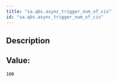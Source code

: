 ```yaml
---
title: "sa.qbs.async_trigger_num_of_cis"
id: "sa.qbs.async_trigger_num_of_cis"
---
```

## Description



## Value: 
```
100
```